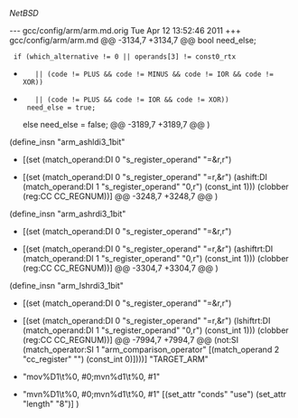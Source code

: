 $NetBSD$

--- gcc/config/arm/arm.md.orig	Tue Apr 12 13:52:46 2011
+++ gcc/config/arm/arm.md
@@ -3134,7 +3134,7 @@
     bool need_else;
 
     if (which_alternative != 0 || operands[3] != const0_rtx
-        || (code != PLUS && code != MINUS && code != IOR && code != XOR))
+        || (code != PLUS && code != IOR && code != XOR))
       need_else = true;
     else
       need_else = false;
@@ -3189,7 +3189,7 @@
 )
 
 (define_insn "arm_ashldi3_1bit"
-  [(set (match_operand:DI            0 "s_register_operand" "=&r,r")
+  [(set (match_operand:DI            0 "s_register_operand" "=r,&r")
         (ashift:DI (match_operand:DI 1 "s_register_operand" "0,r")
                    (const_int 1)))
    (clobber (reg:CC CC_REGNUM))]
@@ -3248,7 +3248,7 @@
 )
 
 (define_insn "arm_ashrdi3_1bit"
-  [(set (match_operand:DI              0 "s_register_operand" "=&r,r")
+  [(set (match_operand:DI              0 "s_register_operand" "=r,&r")
         (ashiftrt:DI (match_operand:DI 1 "s_register_operand" "0,r")
                      (const_int 1)))
    (clobber (reg:CC CC_REGNUM))]
@@ -3304,7 +3304,7 @@
 )
 
 (define_insn "arm_lshrdi3_1bit"
-  [(set (match_operand:DI              0 "s_register_operand" "=&r,r")
+  [(set (match_operand:DI              0 "s_register_operand" "=r,&r")
         (lshiftrt:DI (match_operand:DI 1 "s_register_operand" "0,r")
                      (const_int 1)))
    (clobber (reg:CC CC_REGNUM))]
@@ -7994,7 +7994,7 @@
 	(not:SI (match_operator:SI 1 "arm_comparison_operator"
 		 [(match_operand 2 "cc_register" "") (const_int 0)])))]
   "TARGET_ARM"
-  "mov%D1\\t%0, #0\;mvn%d1\\t%0, #1"
+  "mvn%D1\\t%0, #0\;mvn%d1\\t%0, #1"
   [(set_attr "conds" "use")
    (set_attr "length" "8")]
 )
